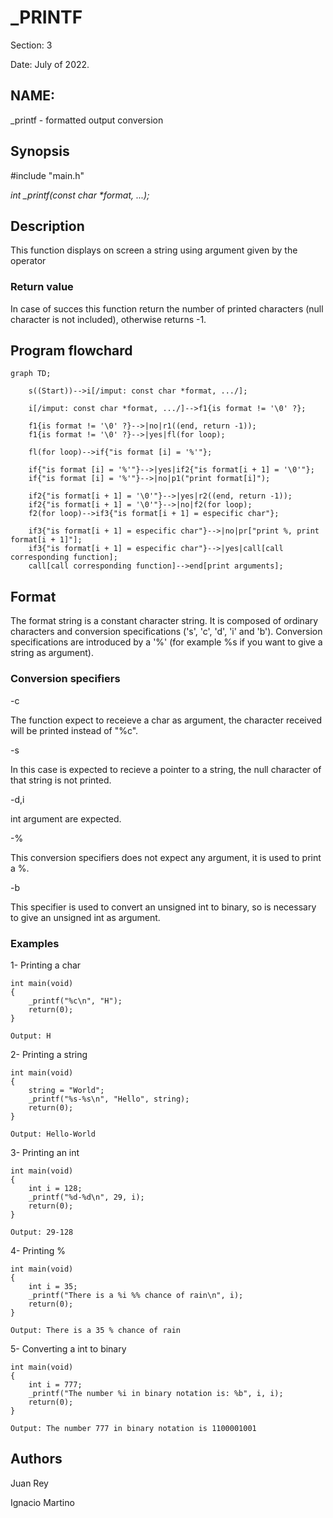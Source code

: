 <h1>_PRINTF</h1>
Section: 3
	
Date: July of 2022.

<h2>NAME:</h2> 
_printf - formatted output conversion

<h2> Synopsis </h2>
  #include "main.h"
	
 <i> int _printf(const char *format, ...);</i>

<h2> Description </h2>
This function displays on screen a string using argument given by the operator

<h3>Return value</h3>
In case of succes this function return the number of printed characters (null character is not included), otherwise returns -1.

<h2> Program flowchard</h2>

```mermaid
graph TD;

    s((Start))-->i[/imput: const char *format, .../];

    i[/imput: const char *format, .../]-->f1{is format != '\0' ?};

    f1{is format != '\0' ?}-->|no|r1((end, return -1));
    f1{is format != '\0' ?}-->|yes|fl(for loop);

    fl(for loop)-->if{"is format [i] = '%'"};

    if{"is format [i] = '%'"}-->|yes|if2{"is format[i + 1] = '\0'"};
    if{"is format [i] = '%'"}-->|no|p1("print format[i]");

    if2{"is format[i + 1] = '\0'"}-->|yes|r2((end, return -1));
    if2{"is format[i + 1] = '\0'"}-->|no|f2(for loop);
    f2(for loop)-->if3{"is format[i + 1] = especific char"};

    if3{"is format[i + 1] = especific char"}-->|no|pr["print %, print format[i + 1]"];
    if3{"is format[i + 1] = especific char"}-->|yes|call[call corresponding function];
    call[call corresponding function]-->end[print arguments];

```

<h2> Format </h2>
The format string is a constant character string. It is composed of ordinary characters and conversion specifications ('s', 'c', 'd', 'i' and 'b').
Conversion specifications are introduced by a '%' (for example %s if you want to give a string as argument).

<h3> Conversion specifiers </h3>
-c       <p>The function expect to receieve a char as argument, the character received will be printed instead of "%c".</p>
-s				<p>In this case is expected to recieve a pointer to a string, the null character of that string is not printed.</p>
-d,i			<p>int argument are expected.</p>
-%				<p>This conversion specifiers does not expect any argument, it is used to print a %.</p>
-b				<p>This specifier is used to convert an unsigned int to binary, so is necessary to give an unsigned int as argument. </p>

<h3> Examples </h3>

1- Printing a char
<pre><code>int main(void)
{
	_printf("%c\n", "H");
	return(0);
}</code></pre>
	
	Output: H
	
2- Printing a string
<pre><code>int main(void)
{
	string = "World";
	_printf("%s-%s\n", "Hello", string);
	return(0);
}</code></pre>

	Output: Hello-World

3- Printing an int
<pre><code>int main(void)
{
	int i = 128;
	_printf("%d-%d\n", 29, i);
	return(0);
}</code></pre>

	Output: 29-128


4- Printing %
<pre><code>int main(void)
{
	int i = 35;
	_printf("There is a %i %% chance of rain\n", i);
	return(0);
}</code></pre>

	Output: There is a 35 % chance of rain

5- Converting a int to binary
<pre><code>int main(void)
{
	int i = 777;
	_printf("The number %i in binary notation is: %b", i, i);
	return(0);
}</code></pre>

	Output: The number 777 in binary notation is 1100001001
	
	
<h2>Authors</h2>
Juan Rey

Ignacio Martino


